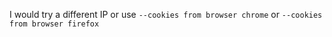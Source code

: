 I would try a different IP or use `--cookies from browser chrome` or `--cookies from browser firefox`

